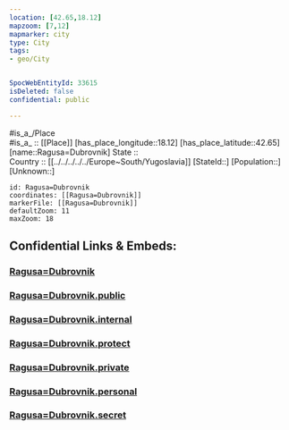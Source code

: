 ```yaml
---
location: [42.65,18.12] 
mapzoom: [7,12] 
mapmarker: city 
type: City
tags:
- geo/City


SpocWebEntityId: 33615
isDeleted: false
confidential: public

---
```

#is_a_/Place  
#is_a_ :: [[Place]] 
[has_place_longitude::18.12] 
[has_place_latitude::42.65] 
[name::Ragusa=Dubrovnik] 
State ::  
Country :: [[../../../../../Europe~South/Yugoslavia]] 
[StateId::] 
[Population::] 
[Unknown::] 


```leaflet
id: Ragusa=Dubrovnik
coordinates: [[Ragusa=Dubrovnik]] 
markerFile: [[Ragusa=Dubrovnik]] 
defaultZoom: 11 
maxZoom: 18
```


## Confidential Links & Embeds: 

### [Ragusa=Dubrovnik](/_Standards/Earth/Continent/Europe/Europe~Central/Croatia/Counties/Dubrovacko-Neretvanska/City/Ragusa=Dubrovnik.md) 

### [Ragusa=Dubrovnik.public](/_public/Earth/Continent/Europe/Europe~Central/Croatia/Counties/Dubrovacko-Neretvanska/City/Ragusa=Dubrovnik.public.md) 

### [Ragusa=Dubrovnik.internal](/_internal/Earth/Continent/Europe/Europe~Central/Croatia/Counties/Dubrovacko-Neretvanska/City/Ragusa=Dubrovnik.internal.md) 

### [Ragusa=Dubrovnik.protect](/_protect/Earth/Continent/Europe/Europe~Central/Croatia/Counties/Dubrovacko-Neretvanska/City/Ragusa=Dubrovnik.protect.md) 

### [Ragusa=Dubrovnik.private](/_private/Earth/Continent/Europe/Europe~Central/Croatia/Counties/Dubrovacko-Neretvanska/City/Ragusa=Dubrovnik.private.md) 

### [Ragusa=Dubrovnik.personal](/_personal/Earth/Continent/Europe/Europe~Central/Croatia/Counties/Dubrovacko-Neretvanska/City/Ragusa=Dubrovnik.personal.md) 

### [Ragusa=Dubrovnik.secret](/_secret/Earth/Continent/Europe/Europe~Central/Croatia/Counties/Dubrovacko-Neretvanska/City/Ragusa=Dubrovnik.secret.md)

